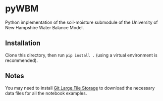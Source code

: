 # pyWBM

Python implementation of the soil-moisture submodule of the University of New Hampshire Water Balance Model. 

## Installation

Clone this directory, then run `pip install .` (using a virtual environment is recommended).


## Notes

You may need to install [Git Large File Storage](https://git-lfs.com/) to download the necessary data files for all the notebook examples. 

